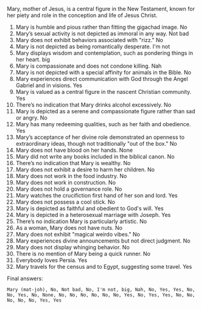 Mary, mother of Jesus, is a central figure in the New Testament, known for her piety and role in the conception and life of Jesus Christ.

1. Mary is humble and pious rather than fitting the gigachad image. No
2. Mary’s sexual activity is not depicted as immoral in any way. Not bad
3. Mary does not exhibit behaviors associated with "rizz." No
4. Mary is not depicted as being romantically desperate. I'm not
5. Mary displays wisdom and contemplation, such as pondering things in her heart. big
6. Mary is compassionate and does not condone killing. Nah
7. Mary is not depicted with a special affinity for animals in the Bible. No
8. Mary experiences direct communication with God through the Angel Gabriel and in visions. Yes
9. Mary is valued as a central figure in the nascent Christian community. Yes
10. There’s no indication that Mary drinks alcohol excessively. No
11. Mary is depicted as a serene and compassionate figure rather than sad or angry. No
12. Mary has many redeeming qualities, such as her faith and obedience. Yes
13. Mary’s acceptance of her divine role demonstrated an openness to extraordinary ideas, though not traditionally "out of the box." No
14. Mary does not have blood on her hands. None
15. Mary did not write any books included in the biblical canon. No
16. There’s no indication that Mary is wealthy. No
17. Mary does not exhibit a desire to harm her children. No
18. Mary does not work in the food industry. No
19. Mary does not work in construction. No
20. Mary does not hold a governance role. No
21. Mary watches the crucifiction first hand of her son and lord. Yes
22. Mary does not possess a cool stick. No
23. Mary is depicted as faithful and obedient to God's will. Yes
24. Mary is depicted in a heterosexual marriage with Joseph. Yes
25. There’s no indication Mary is particularly artistic. No
26. As a woman, Mary does not have nuts. No
27. Mary does not exhibit "magical weirdo vibes." No
28. Mary experiences divine announcements but not direct judgment. No
29. Mary does not display whinging behavior. No
30. There is no mention of Mary being a quick runner. No
31. Everybody loves Persia. Yes
32. Mary travels for the census and to Egypt, suggesting some travel. Yes

Final answers:

```Mary (mat-joh), No, Not bad, No, I'm not, big, Nah, No, Yes, Yes, No, No, Yes, No, None, No, No, No, No, No, No, Yes, No, Yes, Yes, No, No, No, No, No, Yes, Yes```